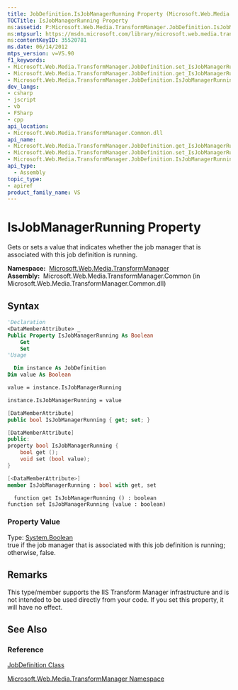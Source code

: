 ```yaml
---
title: JobDefinition.IsJobManagerRunning Property (Microsoft.Web.Media.TransformManager)
TOCTitle: IsJobManagerRunning Property
ms:assetid: P:Microsoft.Web.Media.TransformManager.JobDefinition.IsJobManagerRunning
ms:mtpsurl: https://msdn.microsoft.com/library/microsoft.web.media.transformmanager.jobdefinition.isjobmanagerrunning(v=VS.90)
ms:contentKeyID: 35520781
ms.date: 06/14/2012
mtps_version: v=VS.90
f1_keywords:
- Microsoft.Web.Media.TransformManager.JobDefinition.set_IsJobManagerRunning
- Microsoft.Web.Media.TransformManager.JobDefinition.get_IsJobManagerRunning
- Microsoft.Web.Media.TransformManager.JobDefinition.IsJobManagerRunning
dev_langs:
- csharp
- jscript
- vb
- FSharp
- cpp
api_location:
- Microsoft.Web.Media.TransformManager.Common.dll
api_name:
- Microsoft.Web.Media.TransformManager.JobDefinition.get_IsJobManagerRunning
- Microsoft.Web.Media.TransformManager.JobDefinition.set_IsJobManagerRunning
- Microsoft.Web.Media.TransformManager.JobDefinition.IsJobManagerRunning
api_type:
  - Assembly
topic_type:
- apiref
product_family_name: VS
---
```


# IsJobManagerRunning Property

Gets or sets a value that indicates whether the job manager that is associated with this job definition is running.

**Namespace:**  [Microsoft.Web.Media.TransformManager](microsoft-web-media-transformmanager-namespace.md)  
**Assembly:**  Microsoft.Web.Media.TransformManager.Common (in Microsoft.Web.Media.TransformManager.Common.dll)

## Syntax

```vb
'Declaration
<DataMemberAttribute> _
Public Property IsJobManagerRunning As Boolean
    Get
    Set
'Usage

  Dim instance As JobDefinition
Dim value As Boolean

value = instance.IsJobManagerRunning

instance.IsJobManagerRunning = value
```

```csharp
[DataMemberAttribute]
public bool IsJobManagerRunning { get; set; }
```

```cpp
[DataMemberAttribute]
public:
property bool IsJobManagerRunning {
    bool get ();
    void set (bool value);
}
```

``` fsharp
[<DataMemberAttribute>]
member IsJobManagerRunning : bool with get, set
```

```jscript
  function get IsJobManagerRunning () : boolean
function set IsJobManagerRunning (value : boolean)
```

### Property Value

Type: [System.Boolean](https://msdn.microsoft.com/library/a28wyd50)  
true if the job manager that is associated with this job definition is running; otherwise, false.  

## Remarks

This type/member supports the IIS Transform Manager infrastructure and is not intended to be used directly from your code. If you set this property, it will have no effect.

## See Also

### Reference

[JobDefinition Class](jobdefinition-class-microsoft-web-media-transformmanager.md)

[Microsoft.Web.Media.TransformManager Namespace](microsoft-web-media-transformmanager-namespace.md)
